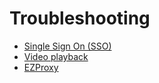 # Troubleshooting

* [Single Sign On (SSO)](troubleshooting-single-sign-on.md)
* [Video playback](troubleshooting-playback.md)
* [EZProxy](troubleshooting-ezproxy.md)
